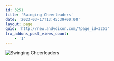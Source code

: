 ```yaml
---
id: 3251
title: 'Swinging Cheerleaders'
date: '2023-03-17T13:45:39+00:00'
layout: page
guid: 'http://new.andydixon.com/?page_id=3251'
trx_addons_post_views_count:
    - '1'
---
```


![Swinging Cheerleaders](https://i0.wp.com/assets.g8x2.ldn.idrivee2-23.com/posters/Swinging%20Cheerleaders%2001.jpg?w=1200&ssl=1 "Swinging Cheerleaders")